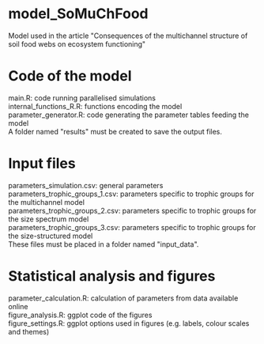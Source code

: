 # model_SoMuChFood
Model used in the article "Consequences of the multichannel structure of soil food webs on ecosystem functioning" 

# Code of the model
main.R: code running parallelised simulations  
internal_functions_R.R: functions encoding the model  
parameter_generator.R: code generating the parameter tables feeding the model  
A folder named "results" must be created to save the output files.

# Input files
parameters_simulation.csv: general parameters  
parameters_trophic_groups_1.csv: parameters specific to trophic groups for the multichannel model  
parameters_trophic_groups_2.csv: parameters specific to trophic groups for the size spectrum model  
parameters_trophic_groups_3.csv: parameters specific to trophic groups for the size-structured model  
These files must be placed in a folder named "input_data".

# Statistical analysis and figures
parameter_calculation.R: calculation of parameters from data available online  
figure_analysis.R: ggplot code of the figures  
figure_settings.R: ggplot options used in figures (e.g. labels, colour scales and themes)

